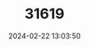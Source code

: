 ---
title: "31619"
category: "Xylopia ekmanii"
draft: false
date: 2024-02-22 13:03:50
languages:
  Spanish; Castilian: ["yararey"]
---